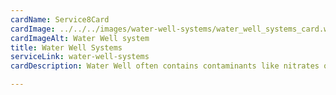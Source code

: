 ```yaml
---
cardName: Service8Card
cardImage: ../../../images/water-well-systems/water_well_systems_card.webp
cardImageAlt: Water Well system
title: Water Well Systems
serviceLink: water-well-systems
cardDescription: Water Well often contains contaminants like nitrates or other harmul things found in ground water. We will come to your well and run tests on a sample of water by a laboratory to find the exact system you need.

---
```

